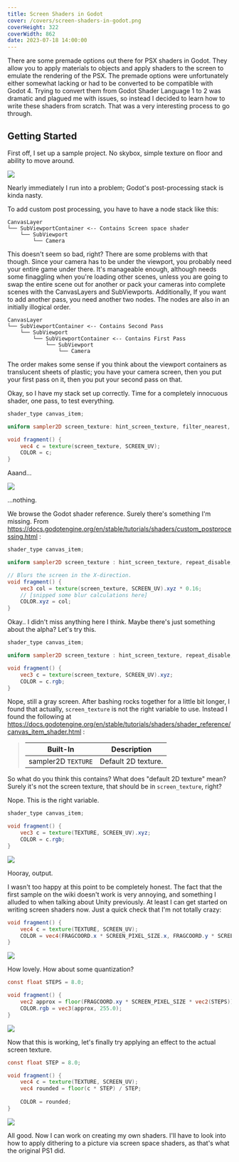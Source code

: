 ```yaml
---
title: Screen Shaders in Godot
cover: /covers/screen-shaders-in-godot.png
coverHeight: 322
coverWidth: 862
date: 2023-07-18 14:00:00
---
```


There are some premade options out there for PSX shaders in Godot. They allow you to apply materials to objects and apply shaders to the screen to emulate the rendering of the PSX. The premade options were unfortunately either somewhat lacking or had to be converted to be compatible with Godot 4. Trying to convert them from Godot Shader Language 1 to 2 was dramatic and plagued me with issues, so instead I decided to learn how to write these shaders from scratch. That was a very interesting process to go through.

## Getting Started

First off, I set up a sample project. No skybox, simple texture on floor and ability to move around.

![](/img/screen-shaders-in-godot/example_project.png)

Nearly immediately I run into a problem; Godot's post-processing stack is kinda nasty.

To add custom post processing, you have to have a node stack like this:

```
CanvasLayer
└── SubViewportContainer <-- Contains Screen space shader
    └── SubViewport
        └── Camera
```

This doesn't seem so bad, right? There are some problems with that though. Since your camera has to be under the viewport, you probably need your entire game under there. It's manageable enough, although needs some finaggling when you're loading other scenes, unless you are going to swap the entire scene out for another or pack your cameras into complete scenes with the CanvasLayers and SubViewports. Additionally, If you want to add another pass, you need another two nodes. The nodes are also in an initially illogical order.

```
CanvasLayer
└── SubViewportContainer <-- Contains Second Pass
    └── SubViewport
        └── SubViewportContainer <-- Contains First Pass
            └── SubViewport
                └── Camera
```

The order makes some sense if you think about the viewport containers as translucent sheets of plastic; you have your camera screen, then you put your first pass on it, then you put your second pass on that.

Okay, so I have my stack set up correctly. Time for a completely innocuous shader, one pass, to test everything.

```glsl
shader_type canvas_item;

uniform sampler2D screen_texture: hint_screen_texture, filter_nearest, repeat_disable;

void fragment() {
	vec4 c = texture(screen_texture, SCREEN_UV);
	COLOR = c;
}
```

Aaand...

![](/img/screen-shaders-in-godot/grey_output.png)

...nothing.

We browse the Godot shader reference. Surely there's something I'm missing. From https://docs.godotengine.org/en/stable/tutorials/shaders/custom_postprocessing.html :

```glsl
shader_type canvas_item;

uniform sampler2D screen_texture : hint_screen_texture, repeat_disable, filter_nearest;

// Blurs the screen in the X-direction.
void fragment() {
    vec3 col = texture(screen_texture, SCREEN_UV).xyz * 0.16;
    // [snipped some blur calculations here]
    COLOR.xyz = col;
}
```

Okay.. I didn't miss anything here I think. Maybe there's just something about the alpha? Let's try this.


```glsl
shader_type canvas_item;

uniform sampler2D screen_texture : hint_screen_texture, repeat_disable, filter_nearest;

void fragment() {
	vec3 c = texture(screen_texture, SCREEN_UV).xyz;
	COLOR = c.rgb;
}
```

Nope, still a gray screen. After bashing rocks together for a little bit longer, I found that actually, `screen_texture` is not the right variable to use. Instead I found the following at https://docs.godotengine.org/en/stable/tutorials/shaders/shader_reference/canvas_item_shader.html :

> | Built-In            | Description         |
> |---------------------|---------------------|
> | sampler2D `TEXTURE` | Default 2D texture. |

So what do you think this contains? What does "default 2D texture" mean? Surely it's not the screen texture, that should be in `screen_texture`, right?

Nope. This is the right variable.

```glsl
shader_type canvas_item;

void fragment() {
	vec3 c = texture(TEXTURE, SCREEN_UV).xyz;
	COLOR = c.rgb;
}
```

![](/img/screen-shaders-in-godot/success.png)

Hooray, output.

I wasn't too happy at this point to be completely honest. The fact that the first sample on the wiki doesn't work is very annoying, and something I alluded to when talking about Unity previously. At least I can get started on writing screen shaders now. Just a quick check that I'm not totally crazy:

```glsl
void fragment() {
    vec4 c = texture(TEXTURE, SCREEN_UV);
    COLOR = vec4(FRAGCOORD.x * SCREEN_PIXEL_SIZE.x, FRAGCOORD.y * SCREEN_PIXEL_SIZE.y, 255, c.a);
}
```

![](/img/screen-shaders-in-godot/success2.png)

How lovely. How about some quantization?

```glsl
const float STEPS = 8.0;

void fragment() {
	vec2 approx = floor(FRAGCOORD.xy * SCREEN_PIXEL_SIZE * vec2(STEPS)) / vec2(STEPS);
    COLOR.rgb = vec3(approx, 255.0);
}
```

![](/img/screen-shaders-in-godot/success3.png)

Now that this is working, let's finally try applying an effect to the actual screen texture.

```glsl
const float STEP = 8.0;

void fragment() {
	vec4 c = texture(TEXTURE, SCREEN_UV);
	vec4 rounded = floor(c * STEP) / STEP;
	
	COLOR = rounded;
}
```

![](/img/screen-shaders-in-godot/success4.png)

All good. Now I can work on creating my own shaders. I'll have to look into how to apply dithering to a picture via screen space shaders, as that's what the original PS1 did. 